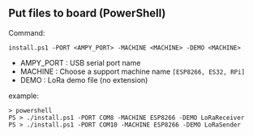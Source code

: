 
## Put files to board (PowerShell)
Command:
```
install.ps1 -PORT <AMPY_PORT> -MACHINE <MACHINE> -DEMO <MACHINE>
```
- AMPY_PORT : USB serial port name
- MACHINE : Choose a support machine name `[ESP8266, ES32, RPi]`
- DEMO : LoRa demo file (no extension)

example:
```
> powershell
PS > ./install.ps1 -PORT COM8 -MACHINE ESP8266 -DEMO LoRaReceiver
PS > ./install.ps1 -PORT COM10 -MACHINE ESP8266 -DEMO LoRaSender
```
